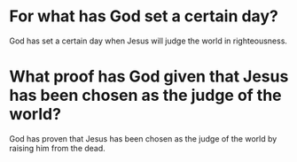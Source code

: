 # For what has God set a certain day?

God has set a certain day when Jesus will judge the world in righteousness.

# What proof has God given that Jesus has been chosen as the judge of the world?

God has proven that Jesus has been chosen as the judge of the world by raising him from the dead.
